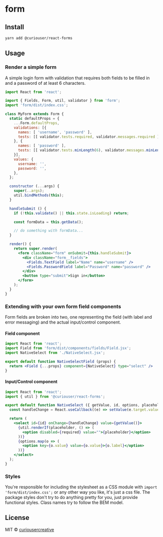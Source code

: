 # form

## Install

```bash
yarn add @curiouser/react-forms
```

## Usage
### Render a simple form
A simple login form with validation that requires both fields to be filled in and a password of at least 6 characters.
```jsx
import React from 'react';

import { Fields, Form, util, validator } from 'form';
import 'form/dist/index.css';

class MyForm extends Form {
  static defaultProps = {
    ...Form.defaultProps,
    validations: [{
      names: [ 'username', 'password' ],
      tests: [[ validator.tests.required, validator.messages.required ]],
    }, {
      names: [ 'password' ],
      tests: [[ validator.tests.minLength(6), validator.messages.minLength(6) ]],
    }],
    values: {
      username: '',
      password: '',
    },
  };

  constructor (...args) {
    super(..args);
    util.bindMethods(this);
  }

  handleSubmit () {
    if (!this.validate() || this.state.isLoading) return;

    const formData = this.getData();

    // do something with formData...
  }

  render() {
    return super.render(
      <form className="form" onSubmit={this.handleSubmit}>
        <div className="form__fields">
          <Fields.TextField label="Name" name="username" />
          <Fields.PasswordField label="Password" name="password" />
        </div>
        <button type="submit">Sign in</button>
      </form>
    );
  }
}
```

### Extending with your own form field components
Form fields are broken into two, one representing the field (with label and error messaging) and the actual input/control component.

#### Field component
```jsx
import React from 'react';
import Field from 'form/dist/components/fields/Field.jsx';
import NativeSelect from './NativeSelect.jsx';

export default function NativeSelectField (props) {
  return <Field {...props} component={NativeSelect} type="select" />
}
```

#### Input/Control component
```jsx
import React from 'react';
import { util } from '@curiouser/react-forms';

export default function NativeSelect ({ getValue, id, options, placeholder, required = true, setValue }) {
  const handleChange = React.useCallback((e) => setValue(e.target.value), [ setValue ]);

  return (
    <select id={id} onChange={handleChange} value={getValue()}>
      {util.renderIf(placeholder, () => (
        <option disabled={required} value="">{placeholder}</option>
      ))}
      {options.map(o => (
        <option key={o.value} value={o.value}>{o.label}</option>
      ))}
    </select>
  );
}
```

### Styles
You're responsible for including the stylesheet as a CSS module with `import 'form/dist/index.css';` or any other way you like, it's just a css file. The package styles don't try to do anything pretty for you, just provide functional styles. Class names try to follow the BEM model.

## License

MIT © [curiousercreative](https://github.com/curiousercreative)
